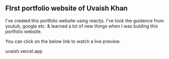 ## FIrst portfolio website of Uvaish Khan

I've created this portfolio website using reactjs. I've took the guidence from youtub, google etc. & learned a lot of new things when I was bulding this portfolio website.

You can click on the below link to watch a live preview.

uvaish.vercel.app
